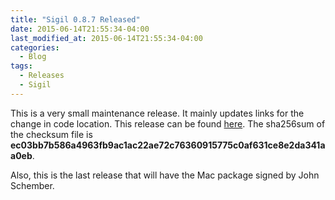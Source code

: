 ```yaml
---
title: "Sigil 0.8.7 Released"
date: 2015-06-14T21:55:34-04:00
last_modified_at: 2015-06-14T21:55:34-04:00
categories:
  - Blog
tags:
  - Releases
  - Sigil
---
```


This is a very small maintenance release. It mainly updates links for the change in code location. This release can be found [here](https://github.com/Sigil-Ebook/Sigil/releases/tag/0.8.7). The sha256sum of the checksum file is __ec03bb7b586a4963fb9ac1ac22ae72c76360915775c0af631ce8e2da341aa0eb__.

Also, this is the last release that will have the Mac package signed by John Schember.